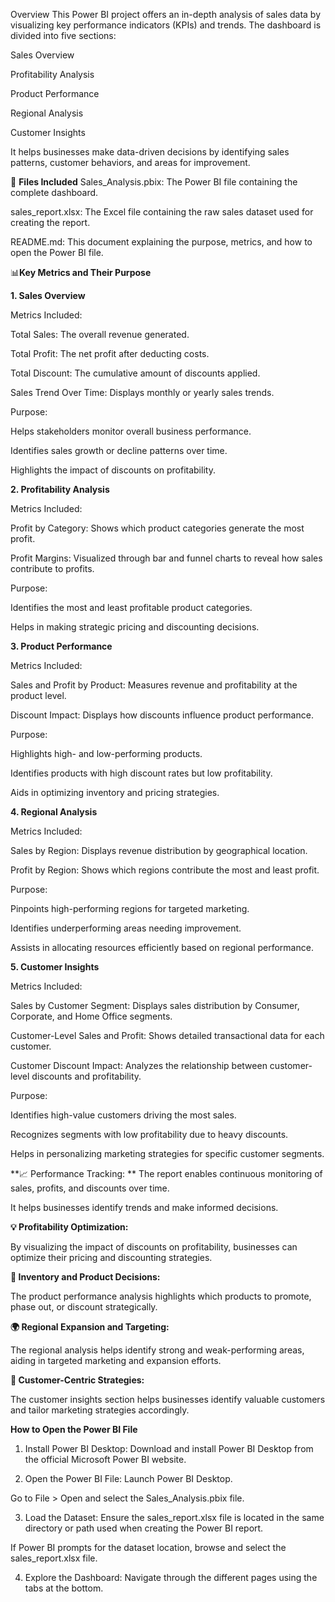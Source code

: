 Overview
This Power BI project offers an in-depth analysis of sales data by visualizing key performance indicators (KPIs) and trends. The dashboard is divided into five sections:

Sales Overview

Profitability Analysis

Product Performance

Regional Analysis

Customer Insights

It helps businesses make data-driven decisions by identifying sales patterns, customer behaviors, and areas for improvement.

📁 **Files Included**
Sales_Analysis.pbix: The Power BI file containing the complete dashboard.

sales_report.xlsx: The Excel file containing the raw sales dataset used for creating the report.

README.md: This document explaining the purpose, metrics, and how to open the Power BI file.

📊**Key Metrics and Their Purpose**

**1. Sales Overview**

Metrics Included:

Total Sales: The overall revenue generated.

Total Profit: The net profit after deducting costs.

Total Discount: The cumulative amount of discounts applied.

Sales Trend Over Time: Displays monthly or yearly sales trends.

Purpose:

Helps stakeholders monitor overall business performance.

Identifies sales growth or decline patterns over time.

Highlights the impact of discounts on profitability.

**2. Profitability Analysis**

Metrics Included:

Profit by Category: Shows which product categories generate the most profit.

Profit Margins: Visualized through bar and funnel charts to reveal how sales contribute to profits.

Purpose:

Identifies the most and least profitable product categories.

Helps in making strategic pricing and discounting decisions.

**3. Product Performance**

Metrics Included:

Sales and Profit by Product: Measures revenue and profitability at the product level.

Discount Impact: Displays how discounts influence product performance.

Purpose:

Highlights high- and low-performing products.

Identifies products with high discount rates but low profitability.

Aids in optimizing inventory and pricing strategies.

**4. Regional Analysis**

Metrics Included:

Sales by Region: Displays revenue distribution by geographical location.

Profit by Region: Shows which regions contribute the most and least profit.

Purpose:

Pinpoints high-performing regions for targeted marketing.

Identifies underperforming areas needing improvement.

Assists in allocating resources efficiently based on regional performance.

**5. Customer Insights**

Metrics Included:

Sales by Customer Segment: Displays sales distribution by Consumer, Corporate, and Home Office segments.

Customer-Level Sales and Profit: Shows detailed transactional data for each customer.

Customer Discount Impact: Analyzes the relationship between customer-level discounts and profitability.

Purpose:

Identifies high-value customers driving the most sales.

Recognizes segments with low profitability due to heavy discounts.

Helps in personalizing marketing strategies for specific customer segments.


**📈 Performance Tracking:
**
The report enables continuous monitoring of sales, profits, and discounts over time.

It helps businesses identify trends and make informed decisions.

**💡 Profitability Optimization:**

By visualizing the impact of discounts on profitability, businesses can optimize their pricing and discounting strategies.

**🛒 Inventory and Product Decisions:**

The product performance analysis highlights which products to promote, phase out, or discount strategically.

**🌍 Regional Expansion and Targeting:**

The regional analysis helps identify strong and weak-performing areas, aiding in targeted marketing and expansion efforts.

**👥 Customer-Centric Strategies:**

The customer insights section helps businesses identify valuable customers and tailor marketing strategies accordingly.

**How to Open the Power BI File**

1. Install Power BI Desktop:
Download and install Power BI Desktop from the official Microsoft Power BI website.

2. Open the Power BI File:
Launch Power BI Desktop.

Go to File > Open and select the Sales_Analysis.pbix file.

3. Load the Dataset:
Ensure the sales_report.xlsx file is located in the same directory or path used when creating the Power BI report.

If Power BI prompts for the dataset location, browse and select the sales_report.xlsx file.

4. Explore the Dashboard:
Navigate through the different pages using the tabs at the bottom.
